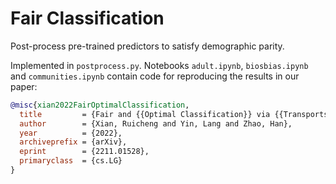 # Fair Classification

Post-process pre-trained predictors to satisfy demographic parity.

Implemented in `postprocess.py`.  Notebooks `adult.ipynb`, `biosbias.ipynb` and `communities.ipynb` contain code for reproducing the results in our paper:

```bibtex
@misc{xian2022FairOptimalClassification,
  title         = {Fair and {{Optimal Classification}} via {{Transports}} to {{Wasserstein-Barycenter}}},
  author        = {Xian, Ruicheng and Yin, Lang and Zhao, Han},
  year          = {2022},
  archiveprefix = {arXiv},
  eprint        = {2211.01528},
  primaryclass  = {cs.LG}
}
```
